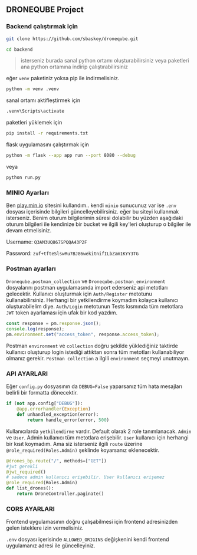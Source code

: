 ## DRONEQUBE Project

### Backend çalıştırmak için

```bash
git clone https://github.com/sbaskoy/droneqube.git
```

```bash
cd backend
```

> isterseniz burada sanal python ortamı oluşturabilirsiniz veya paketleri ana python ortamına indirip çalıştırabilirsiniz

eğer `venv` paketiniz yoksa pip ile indirmelisiniz.

```bash
python -m venv .venv
```

sanal ortamı aktifleştirmek için

```bash
.venv\Scripts\activate
```

paketleri yüklemek için

```bash
pip install -r requirements.txt

```

flask uygulamasını çalıştırmak için

```bash
python -m flask --app app run --port 8080 --debug
```

veya

```bash
python run.py
```

### MINIO Ayarları

Ben [play.min.io](https://play.min.io/) sitesini kullandım.. kendi `minio` sunucunuz var ise `.env` dosyası içerisinde bilgileri güncelleyebilirsiniz. eğer bu siteyi kullanmak isterseniz. Benim oturum bilgilerimin süresi dolabilir bu yüzden aşağıdaki oturum bilgileri ile kendinize bir bucket ve ilgili key'leri oluşturup o bilgiler ile devam etmelisiniz.

Username: `Q3AM3UQ867SPQQA43P2F`

Password: `zuf+tfteSlswRu7BJ86wekitnifILbZam1KYY3TG`

### Postman ayarları

`Droneqube.postman_collection` ve `Droneqube.postman_environment` dosyalarını postman uygulamasında import ederseniz api metotları gelecektir. Kullanıcı oluşturmak için `Auth/Register` metotunu kullanabilirsiniz. Herhangi bir yetkilendirme koymadım kolayca kullanıcı oluşturabilelim diye. `Auth/Login` metotunun Tests kısmında tüm metotlara `JWT` token ayarlaması için ufak bir kod yazdım.

```js
const response = pm.response.json();
console.log(response);
pm.environment.set("access_token", response.access_token);
```

Postman `environment` ve `collection` doğru şekilde yüklediğiniz taktirde kullanıcı oluşturup login istediği attıktan sonra tüm metotları kullanabiliyor olmanız gerekir. `Postman collection` a ilgili `environment` seçmeyi unutmayın.

### API AYARLARI

Eğer `config.py` dosyasının da `DEBUG=False` yaparsanız tüm hata mesajları belirli bir formatta dönecektir.

```python
if (not app.config["DEBUG"]):
    @app.errorhandler(Exception)
    def unhandled_exception(error):
        return handle_error(error, 500)
```

Kullanıcılarda `yetkilendirme` vardır. Default olarak 2 role tanımlanacak. `Admin` ve `User`. Admin kullanıcı tüm metotlara erişebilir. `User` kullanıcı için herhangi bir kısıt koymadım. Ama siz isterseniz ilgili `route` üzerine `@role_required(Roles.Admin)` şeklinde koyarsanız eklenecektir.

```python
@drones_bp.route("/", methods=["GET"])
#jwt gerekli
@jwt_required()
# sadece admin kullanıcı erişebilir. User kullanıcı erişemez
@role_required(Roles.Admin)
def list_drones():
    return DroneController.paginate()
```

### CORS AYARLARI

Frontend uygulamasının doğru çalışabilmesi için frontend adresinizden gelen isteklere izin vermelisiniz.

`.env` dosyası içerisinde `ALLOWED_ORIGINS` değişkenini kendi frontend uygulamanız adresi ile güncelleyiniz.